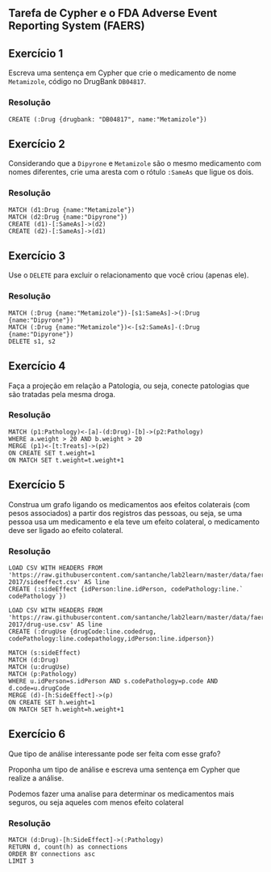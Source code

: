 ## Tarefa de Cypher e o FDA Adverse Event Reporting System (FAERS)

## Exercício 1

Escreva uma sentença em Cypher que crie o medicamento de nome `Metamizole`, código no DrugBank `DB04817`.

### Resolução
~~~cypher
CREATE (:Drug {drugbank: "DB04817", name:"Metamizole"})
~~~

## Exercício 2

Considerando que a `Dipyrone` e `Metamizole` são o mesmo medicamento com nomes diferentes, crie uma aresta com o rótulo `:SameAs` que ligue os dois.

### Resolução
~~~cypher
MATCH (d1:Drug {name:"Metamizole"})
MATCH (d2:Drug {name:"Dipyrone"})
CREATE (d1)-[:SameAs]->(d2)
CREATE (d2)-[:SameAs]->(d1)
~~~

## Exercício 3

Use o `DELETE` para excluir o relacionamento que você criou (apenas ele).

### Resolução
~~~cypher
MATCH (:Drug {name:"Metamizole"})-[s1:SameAs]->(:Drug {name:"Dipyrone"})
MATCH (:Drug {name:"Metamizole"})<-[s2:SameAs]-(:Drug {name:"Dipyrone"})
DELETE s1, s2
~~~

## Exercício 4

Faça a projeção em relação a Patologia, ou seja, conecte patologias que são tratadas pela mesma droga.

### Resolução
~~~cypher
MATCH (p1:Pathology)<-[a]-(d:Drug)-[b]->(p2:Pathology)
WHERE a.weight > 20 AND b.weight > 20
MERGE (p1)<-[t:Treats]->(p2)
ON CREATE SET t.weight=1
ON MATCH SET t.weight=t.weight+1
~~~

## Exercício 5

Construa um grafo ligando os medicamentos aos efeitos colaterais (com pesos associados) a partir dos registros das pessoas, ou seja, se uma pessoa usa um medicamento e ela teve um efeito colateral, o medicamento deve ser ligado ao efeito colateral.

### Resolução
~~~cypher
LOAD CSV WITH HEADERS FROM 'https://raw.githubusercontent.com/santanche/lab2learn/master/data/faers-2017/sideeffect.csv' AS line
CREATE (:sideEffect {idPerson:line.idPerson, codePathology:line.` codePathology`})

LOAD CSV WITH HEADERS FROM 'https://raw.githubusercontent.com/santanche/lab2learn/master/data/faers-2017/drug-use.csv' AS line
CREATE (:drugUse {drugCode:line.codedrug, codePathology:line.codepathology,idPerson:line.idperson})

MATCH (s:sideEffect)
MATCH (d:Drug)
MATCH (u:drugUse)
MATCH (p:Pathology)
WHERE u.idPerson=s.idPerson AND s.codePathology=p.code AND d.code=u.drugCode
MERGE (d)-[h:SideEffect]->(p)
ON CREATE SET h.weight=1
ON MATCH SET h.weight=h.weight+1
~~~

## Exercício 6

Que tipo de análise interessante pode ser feita com esse grafo?

Proponha um tipo de análise e escreva uma sentença em Cypher que realize a análise.

Podemos fazer uma analise para determinar os medicamentos mais seguros, ou seja aqueles com menos efeito colateral

### Resolução
~~~cypher
MATCH (d:Drug)-[h:SideEffect]->(:Pathology)
RETURN d, count(h) as connections
ORDER BY connections asc
LIMIT 3
~~~